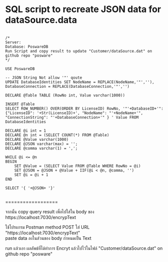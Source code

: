 
# SQL script to recreate JSON data for dataSource.data


````

/*
Server: 
Database: PoswareDB
Run Script and copy result to update "Customer/dataSource.dat" on github repo "posware"
*/

USE PoswareDB

-- JSON String Not allow '"' qoute
UPDATE DatabaseIdentities SET NodeName = REPLACE(NodeName,'"',''),  DatabaseConnection = REPLACE(DatabaseConnection,'"','')

DECLARE @Table TABLE (RowNo int, Value varchar(1000))

INSERT @Table
SELECT ROW_NUMBER() OVER(ORDER BY LicenseID) RowNo, '"'+DatabaseID+'": {"LicenseID": '+Str(LicenseID)+', "NodeName": "'+NodeName+'", "ConnectionString": "'+DatabaseConnection+'" } ' Value FROM DatabaseIdentities

DECLARE @i int = 1
DECLARE @n int = (SELECT COUNT(*) FROM @Table)
DECLARE @Value varchar(1000)
DECLARE @JSON varchar(max) = '';
DECLARE @comma varchar(1) = ',';

WHILE @i <= @n 
BEGIN
	SET @Value = (SELECT Value FROM @Table WHERE RowNo = @i)
	SET @JSON = @JSON + @Value + IIF(@i < @n, @comma, '')
	SET @i = @i + 1
END

SELECT '{ '+@JSON+ '}' 


````



================== <br>

จากนั้น copy query result เพื่อไปใส่ใน body ของ https://localhost:7030/encrypText <br>
 
ใช้โปรแกรม Postman method POST ใส่ URL  "https://localhost:7030/encrypText" <br>
paste data  ลงในส่วนของ body กำหนดเป็น Text <br>

run แล้วเอา ผลลัพธ์ที่ได้ทำการ Encryt แล้วไปไว้ในไฟล์ "Customer/dataSource.dat" on github repo "posware" <br>
 
